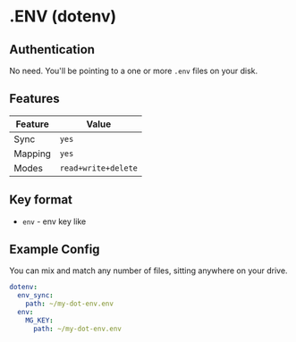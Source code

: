 # .ENV (dotenv)

## Authentication

No need. You'll be pointing to a one or more `.env` files on your disk.

## Features

| Feature | Value |
| --- | --- |
| Sync | `yes` |
| Mapping | `yes` |
| Modes | `read+write+delete` |


## Key format
  - `env` - env key like

## Example Config

You can mix and match any number of files, sitting anywhere on your drive.

```yaml
dotenv:
  env_sync:
    path: ~/my-dot-env.env
  env:
    MG_KEY:
      path: ~/my-dot-env.env
```